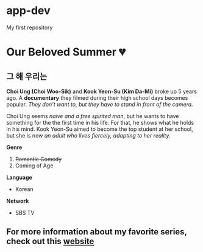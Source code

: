 # app-dev
My first repository

# Our Beloved Summer :broken_heart:
## 그 해 우리는
**Choi Ung (Choi Woo-Sik)** and **Kook Yeon-Su (Kim Da-Mi)** broke up 5 years ago. A **documentary** they filmed during their high school days becomes popular. *They don’t want to, but they have to stand in front of the camera.*

Choi Ung seems *naive and a free spirited man*, but he wants to have something for the the first time in his life. For that, he shows what he holds in his mind. Kook Yeon-Su aimed to become the top student at her school, but she is now *an adult who lives fiercely, adapting to her reality.*

**Genre**
1. ~~Romantic Comedy~~
2. Coming of Age

**Language**
- Korean

**Network**
- SBS TV

## For more information about my favorite series, check out this [website](https://asianwiki.com/Our_Beloved_Summer)
